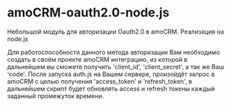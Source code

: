 # amoCRM-oauth2.0-node.js
Небольшой модуль для авторизации Oauth2.0 в amoCRM. Реализация на node.js

Для работоспособности данного метода авторизации Вам необходимо создать в своём проекте amoCRM интеграцию, 
из которой в дальнейшем вы сможете получить 'client_id', 'client_secret', а так же Ваш 'code'. 
После запуска auth.js на Вашем сервере, произойдёт запрос в amoCRM с целью получения 'access_token' и 'refresh_token',
в дальнейшем скрипт будет обновлять access и refresh токены каждый заданный промежуток времени.

